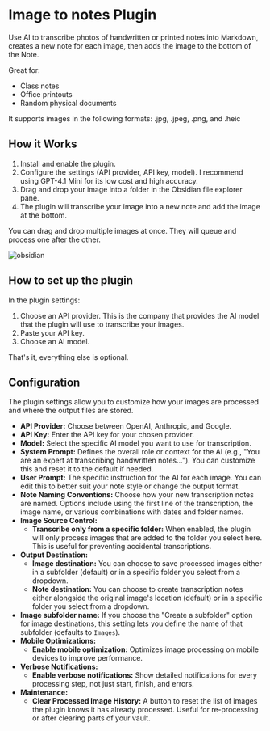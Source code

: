 # Image to notes Plugin

Use AI to transcribe photos of handwritten or printed notes into Markdown, creates a new note for each image, then adds the image to the bottom of the Note. 

Great for:
- Class notes
- Office printouts
- Random physical documents

It supports images in the following formats: .jpg, .jpeg, .png, and .heic

## How it Works

1.  Install and enable the plugin.
2.  Configure the settings (API provider, API key, model). I recommend using GPT-4.1 Mini for its low cost and high accuracy.
3.  Drag and drop your image into a folder in the Obsidian file explorer pane.
4.  The plugin will transcribe your image into a new note and add the image at the bottom.

You can drag and drop multiple images at once. They will queue and process one after the other.

![obsidian](https://github.com/user-attachments/assets/c639b86f-c014-437f-9c8d-e6b4b6cab496)

## How to set up the plugin

In the plugin settings:

1. Choose an API provider. This is the company that provides the AI model that the plugin will use to transcribe your images.
2. Paste your API key.
3. Choose an AI model.

That's it, everything else is optional.


## Configuration

The plugin settings allow you to customize how your images are processed and where the output files are stored.

*   **API Provider:** Choose between OpenAI, Anthropic, and Google.
*   **API Key:** Enter the API key for your chosen provider.
*   **Model:** Select the specific AI model you want to use for transcription.
*   **System Prompt:** Defines the overall role or context for the AI (e.g., "You are an expert at transcribing handwritten notes..."). You can customize this and reset it to the default if needed.
*   **User Prompt:** The specific instruction for the AI for each image. You can edit this to better suit your note style or change the output format.
*   **Note Naming Conventions:** Choose how your new transcription notes are named. Options include using the first line of the transcription, the image name, or various combinations with dates and folder names.
*   **Image Source Control:**
    *   **Transcribe only from a specific folder:** When enabled, the plugin will only process images that are added to the folder you select here. This is useful for preventing accidental transcriptions.
*   **Output Destination:**
    *   **Image destination:** You can choose to save processed images either in a subfolder (default) or in a specific folder you select from a dropdown.
    *   **Note destination:** You can choose to create transcription notes either alongside the original image's location (default) or in a specific folder you select from a dropdown.
*   **Image subfolder name:** If you choose the "Create a subfolder" option for image destinations, this setting lets you define the name of that subfolder (defaults to `Images`).
*   **Mobile Optimizations:**
    *   **Enable mobile optimization:** Optimizes image processing on mobile devices to improve performance.
*   **Verbose Notifications:**
    *   **Enable verbose notifications:** Show detailed notifications for every processing step, not just start, finish, and errors.
*   **Maintenance:**
    *   **Clear Processed Image History:** A button to reset the list of images the plugin knows it has already processed. Useful for re-processing or after clearing parts of your vault.
